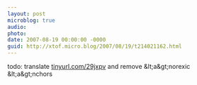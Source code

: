 ```yaml
---
layout: post
microblog: true
audio: 
photo: 
date: 2007-08-19 00:00:00 -0000
guid: http://xtof.micro.blog/2007/08/19/t214021162.html
---
```

todo: translate [tinyurl.com/29jxpv](http://tinyurl.com/29jxpv)  and remove &amp;lt;a&amp;gt;norexic &amp;lt;a&amp;gt;nchors
